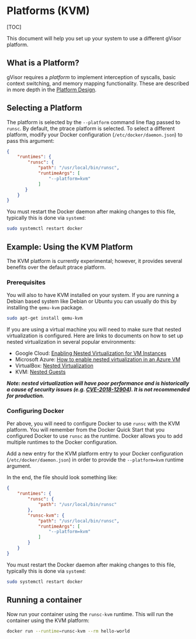 # Platforms (KVM)

[TOC]

This document will help you set up your system to use a different gVisor
platform.

## What is a Platform?

gVisor requires a *platform* to implement interception of syscalls, basic
context switching, and memory mapping functionality. These are described in
more depth in the [Platform Design](../../architecture_guide/platforms/).

## Selecting a Platform

The platform is selected by the `--platform` command line flag passed to
`runsc`. By default, the ptrace platform is selected. To select a different
platform, modify your Docker configuration (`/etc/docker/daemon.json`) to
pass this argument:

```json
{
    "runtimes": {
        "runsc": {
            "path": "/usr/local/bin/runsc",
            "runtimeArgs": [
                "--platform=kvm"
            ]
       }
    }
}
```

You must restart the Docker daemon after making changes to this file, typically
this is done via `systemd`:

```bash
sudo systemctl restart docker
```

## Example: Using the KVM Platform

The KVM platform is currently experimental; however, it provides several
benefits over the default ptrace platform.

### Prerequisites

You will also to have KVM installed on your system. If you are running a Debian
based system like Debian or Ubuntu you can usually do this by installing the
`qemu-kvm` package.

```bash
sudo apt-get install qemu-kvm
```

If you are using a virtual machine you will need to make sure that nested
virtualization is configured. Here are links to documents on how to set up
nested virtualization in several popular environments:

* Google Cloud: [Enabling Nested Virtualization for VM Instances][nested-gcp]
* Microsoft Azure: [How to enable nested virtualization in an Azure VM][nested-azure]
* VirtualBox: [Nested Virtualization][nested-virtualbox]
* KVM: [Nested Guests][nested-kvm]

***Note: nested virtualization will have poor performance and is historically a
cause of security issues (e.g.
[CVE-2018-12904](https://nvd.nist.gov/vuln/detail/CVE-2018-12904)). It is not
recommended for production.***

### Configuring Docker

Per above, you will need to configure Docker to use `runsc` with the KVM
platform.  You will remember from the Docker Quick Start that you configured
Docker to use `runsc` as the runtime.  Docker allows you to add multiple
runtimes to the Docker configuration.

Add a new entry for the KVM platform entry to your Docker configuration
(`/etc/docker/daemon.json`) in order to provide the `--platform=kvm` runtime
argument.

In the end, the file should look something like:

```json
{
    "runtimes": {
        "runsc": {
            "path": "/usr/local/bin/runsc"
        },
        "runsc-kvm": {
            "path": "/usr/local/bin/runsc",
            "runtimeArgs": [
                "--platform=kvm"
            ]
        }
    }
}
```

You must restart the Docker daemon after making changes to this file, typically
this is done via `systemd`:

```bash
sudo systemctl restart docker
```

## Running a container

Now run your container using the `runsc-kvm` runtime. This will run the
container using the KVM platform:

```bash
docker run --runtime=runsc-kvm --rm hello-world
```

[nested-azure]: https://docs.microsoft.com/en-us/azure/virtual-machines/windows/nested-virtualization
[nested-gcp]: https://cloud.google.com/compute/docs/instances/enable-nested-virtualization-vm-instances
[nested-virtualbox]: https://www.virtualbox.org/manual/UserManual.html#nested-virt
[nested-kvm]: https://www.linux-kvm.org/page/Nested_Guests

